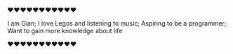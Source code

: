 ❤️❤️❤️❤️❤️❤️❤️❤️❤️❤️❤️

I am Gian;
I love Legos and listening to music; 
Aspiring to be a programmer;
Want to gain more knowledge about life

❤️❤️❤️❤️❤️❤️❤️❤️❤️❤️❤️
